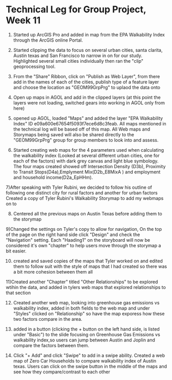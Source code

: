 
# Technical Leg for Group Project, Week 11
1) Started up ArcGIS Pro and added in map from the EPA Walkability Index through the ArcGIS online Portal.

2) Started clipping the data to focus on several urban cities, santa clarita, Austin texas and San Francisco to narrow in on for our study.  Highlighted several small cities individually then ran the "clip" geoprocessing tool.
3) From the  "Share" Ribbon, click on "Publish as Web Layer", from there add in the names of each of the cities, publish type of a feature layer and choose the location as "GEOM99GrpPrg" to uplaod the data onto 

4) Open up maps in AGOL and add in the clipped layers (at this point the layers were not loading, switched gears into working in AGOL only from here)

5) opened up AGOL, loaded "Maps" and added the layer "EPA Walkability Index" ID e09a600e67654f5093f7ece6d8c3feab.  All maps mentioned in the technical log will be based off of this map.  All Web maps and Storymaps being saved will also be shared directly to the "GEOM99GrpPrg" group for group members to look into and assess.
   
6) Started creating web maps for the 4 parameters used when calculating the walkability index (Looked at several different urban cities, one for each of the factors) with dark grey canvas and light blue symbology.  The four maps created showed off Intersection Density (D3b),  Proximity to Transit Stops(D4a),Emplyment Mix(D2b_E8MixA ) and  employment and household income(D2a_EpHHm).  

7)After speaking with Tyler Rubini, we decided to follow his outline of following one distinct city for rural factors and another for urban factors Created a copy of Tyler Rubini's Walkability Storymap to add my webmaps on to 

8) Centered all the previous maps on Austin Texas before adding them to the storymap

9)Changed the settings on Tyler's copy to allow for navigation,  On the top of the page on the right hand side click "Design" and check the "Navigation" setting.  Each "Haading1" on the storyboard  will now be considered it's own "chapter" to help users move through the storymap a bit easier.

10) created and saved copies of the maps that Tyler worked on and edited them to follow suit with the style of maps that I had created so there was a bit more cohesion between them all

11)Created another "Chapter" titled "Other Relationships" to be explored wtihin the data, and added in tylers web maps that explored relationships to that section

12) Created another web map, looking into greenhouse gas emissions vs walkability index, added in both fields to the web map and under "Styles" clicked on "Relationship" so have the map exporess how these two factors compare in the area. 

13)  added in a button (clicking the + button on the left hand side, is listed under "Basic") to the slide focusing on Greenhouse Gas Emissions vs walkability index,so users can jump between Austin and Joplin and compare the factors between them.  

14)  Click "+ Add" and click "Swipe" to add in a swipe ability.  Created a web map of Zero Car Households to compare walkability index of Austin texas.  Users can click on the swipe button in the middle of the maps and see how they compare/contrast to each other
   

